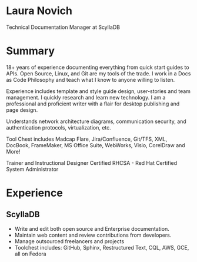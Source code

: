 # Laura Novich 

Technical Documentation Manager at ScyllaDB

# Summary

18+ years of experience documenting everything from quick start guides to APIs. Open Source, Linux, and Git are my tools of the trade. I work in a Docs as Code Philosophy and teach what I know to anyone willing to listen. 

Experience includes template and style guide design, user-stories and team management.  I quickly research and learn new technology.  I am a professional and proficient writer with a flair for desktop publishing and page design.

Understands network architecture diagrams, communication security, and authentication protocols, virtualization, etc. 

Tool Chest includes Madcap Flare, Jira/Confluence, Git/TFS, XML, DocBook, FrameMaker, MS Office Suite, WebWorks, Visio, CorelDraw and More!

Trainer and Instructional Designer
Certified RHCSA - Red Hat Certified System Administrator

# Experience

## ScyllaDB 

* Write and edit both open source and Enterprise documentation. 
* Maintain web content and review contributions from developers.
* Manage outsourced freelancers and projects
* Toolchest includes: GitHub, Sphinx, Restructured Text, CQL, AWS, GCE, all on Fedora
